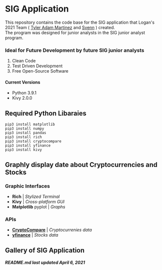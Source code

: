 # SIG Application
This repository contains the code base for the SIG application that Logan's 2021 Team ( [Tyler Adam Martinez](https://github.com/TylerAdamMartinez "Tyler's Amazing Github profile") and [Svenn](https://github.com/svennm "Svenn's Even better Github profile") ) created.<br> The program was designed for junior analysts in the SIG junior analyst program. 

### Ideal for Future Development by future SIG junior analysts

1. Clean Code 
2. Test Driven Development
3. Free Open-Source Software

#### Current Versions
* Python 3.9.1
* Kivy 2.0.0


## Required Python Libaraies

`pip3 install matplotlib` <br>
`pip3 install numpy` <br>
`pip3 install pandas` <br>
`pip3 install rich` <br>
`pip3 install cryptocompare` <br>
`pip3 install yfinance` <br>
`pip3 install kivy` <br>

## Graphly display date about Cryptocurrencies and Stocks
### Graphic Interfaces
* **Rich** | *Stylized Terminal* 
* **Kivy** | *Cross-platform GUI*
* **Matplotlib** pyplot | *Graphs*
### APIs
* **[CryptoCompare](https://min-api.cryptocompare.com/ "Crypto Currency API Documentation Page")** | *Cryptocurrenies data*
* **[yfinance](https://pypi.org/project/yfinance/ "pypi yfinance Project Page")** | *Stocks data*


## Gallery of SIG Application


##### README.md last updated April 6, 2021

